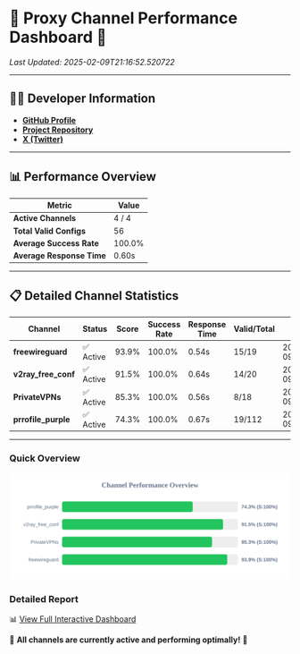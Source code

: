 # 🌟 Proxy Channel Performance Dashboard 🌟

_Last Updated: 2025-02-09T21:16:52.520722_

---

## 👩‍💻 Developer Information

- **[GitHub Profile](https://github.com/4n0nymou3)**  
- **[Project Repository](https://github.com/4n0nymou3/multi-proxy-config-fetcher)**  
- **[X (Twitter)](https://x.com/4n0nymou3)**  

---

## 📊 Performance Overview

| Metric                | Value       |
|-----------------------|-------------|
| **Active Channels**   | 4 / 4       |
| **Total Valid Configs** | 56          |
| **Average Success Rate** | 100.0%      |
| **Average Response Time** | 0.60s       |

---

## 📋 Detailed Channel Statistics

| Channel          | Status     | Score  | Success Rate | Response Time | Valid/Total | Last Success               |
|------------------|------------|--------|--------------|---------------|-------------|----------------------------|
| **freewireguard**  | ✅ Active  | 93.9%  | 100.0% | 0.54s         | 15/19       | 2025-02-09T21:16:52.519000 |
| **v2ray_free_conf**  | ✅ Active  | 91.5%  | 100.0% | 0.64s         | 14/20       | 2025-02-09T21:16:51.364508 |
| **PrivateVPNs**  | ✅ Active  | 85.3%  | 100.0% | 0.56s         | 8/18       | 2025-02-09T21:16:51.955591 |
| **prrofile_purple**  | ✅ Active  | 74.3%  | 100.0% | 0.67s         | 19/112       | 2025-02-09T21:16:50.679255 |

---

### Quick Overview
<div align="center">
  <a href="https://raw.githubusercontent.com/nullluser/NullRepo/refs/heads/main/assets/channel_stats_chart.svg">
    <img src="https://raw.githubusercontent.com/nullluser/NullRepo/refs/heads/main/assets/channel_stats_chart.svg" alt="Source Performance Statistics" width="800">
  </a>
</div>

### Detailed Report
📊 [View Full Interactive Dashboard](https://htmlpreview.github.io/?https://github.com/nullluser/NullRepo/blob/main/assets/performance_report.html)

🎉 **All channels are currently active and performing optimally!** 🎉
